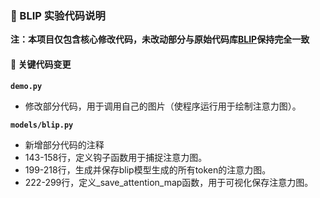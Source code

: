 ### 🎯 BLIP 实验代码说明

**注：本项目仅包含核心修改代码，未改动部分与原始代码库[BLIP](https://github.com/salesforce/BLIP)保持完全一致**

#### 📝 关键代码变更
**`demo.py`**
- 修改部分代码，用于调用自己的图片（使程序运行用于绘制注意力图）。

**`models/blip.py`**
- 新增部分代码的注释
- 143-158行，定义钩子函数用于捕捉注意力图。
- 199-218行，生成并保存blip模型生成的所有token的注意力图。
- 222-299行，定义_save_attention_map函数，用于可视化保存注意力图。
